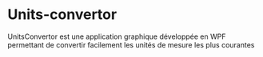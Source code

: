 # Units-convertor
UnitsConvertor est une application graphique développée en WPF permettant de convertir facilement les unités de mesure les plus courantes
